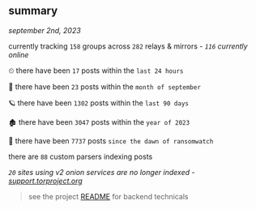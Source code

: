 
## summary
_september 2nd, 2023_

currently tracking `158` groups across `282` relays & mirrors - _`116` currently online_

⏲ there have been `17` posts within the `last 24 hours`

🦈 there have been `23` posts within the `month of september`

🪐 there have been `1302` posts within the `last 90 days`

🏚 there have been `3047` posts within the `year of 2023`

🦕 there have been `7737` posts `since the dawn of ransomwatch`

there are `88` custom parsers indexing posts

_`20` sites using v2 onion services are no longer indexed - [support.torproject.org](https://support.torproject.org/onionservices/v2-deprecation/)_

> see the project [README](https://github.com/joshhighet/ransomwatch#ransomwatch--) for backend technicals
